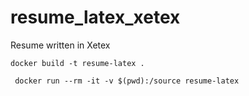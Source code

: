 # resume_latex_xetex
Resume written in Xetex

```
docker build -t resume-latex . 
```

```
 docker run --rm -it -v $(pwd):/source resume-latex
```

